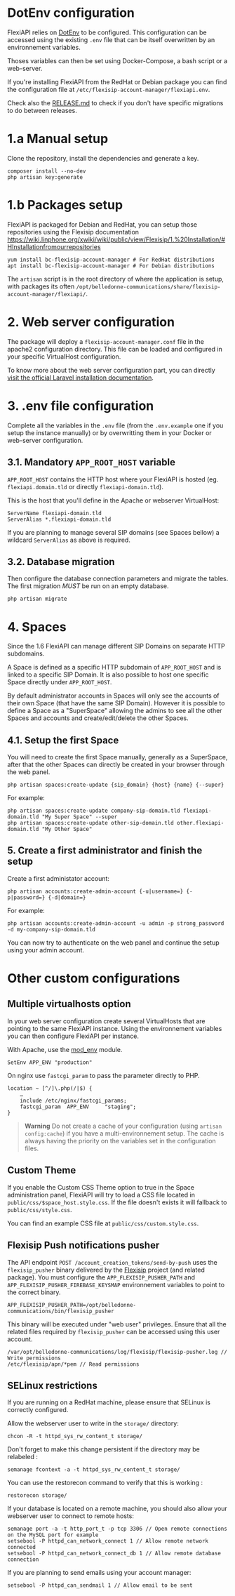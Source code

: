 # DotEnv configuration

FlexiAPI relies on [DotEnv](https://github.com/vlucas/phpdotenv) to be configured. This configuration can be accessed using the existing `.env` file that can be itself overwritten by an environnement variables.

Thoses variables can then be set using Docker-Compose, a bash script or a web-server.

If you're installing FlexiAPI from the RedHat or Debian package you can find the configuration file at `/etc/flexisip-account-manager/flexiapi.env`.

Check also the [RELEASE.md](RELEASE.md) to check if you don't have specific migrations to do between releases.

# 1.a Manual setup

Clone the repository, install the dependencies and generate a key.

    composer install --no-dev
    php artisan key:generate

# 1.b Packages setup

FlexiAPI is packaged for Debian and RedHat, you can setup those repositories using the Flexisip documentation https://wiki.linphone.org/xwiki/wiki/public/view/Flexisip/1.%20Installation/#HInstallationfromourrepositories

    yum install bc-flexisip-account-manager # For RedHat distributions
    apt install bc-flexisip-account-manager # For Debian distributions

The `artisan` script is in the root directory of where the application is setup, with packages its often `/opt/belledonne-communications/share/flexisip-account-manager/flexiapi/`.

# 2. Web server configuration

The package will deploy a `flexisip-account-manager.conf` file in the apache2 configuration directory.
This file can be loaded and configured in your specific VirtualHost configuration.

To know more about the web server configuration part, you can directly [visit the official Laravel installation documentation](https://laravel.com/docs/).

# 3. .env file configuration

Complete all the variables in the `.env` file (from the `.env.example` one if you setup the instance manually) or by overwritting them in your Docker or web-server configuration.

## 3.1. Mandatory `APP_ROOT_HOST` variable

`APP_ROOT_HOST` contains the HTTP host where your FlexiAPI is hosted (eg. `flexiapi.domain.tld` or directly `flexiapi-domain.tld`).

This is the host that you'll define in the Apache or webserver VirtualHost:

    ServerName flexiapi-domain.tld
    ServerAlias *.flexiapi-domain.tld

If you are planning to manage several SIP domains (see Spaces bellow) a wildcard `ServerAlias` as above is required.

## 3.2. Database migration

Then configure the database connection parameters and migrate the tables. The first migration *MUST* be run on an empty database.

    php artisan migrate

# 4. Spaces

Since the 1.6 FlexiAPI can manage different SIP Domains on separate HTTP subdomains.

A Space is defined as a specific HTTP subdomain of `APP_ROOT_HOST` and is linked to a specific SIP Domain. It is also possible to host one specific Space directly under `APP_ROOT_HOST`.

By default administrator accounts in Spaces will only see the accounts of their own Space (that have the same SIP Domain).
However it is possible to define a Space as a "SuperSpace" allowing the admins to see all the other Spaces and accounts and create/edit/delete the other Spaces.

## 4.1. Setup the first Space

You will need to create the first Space manually, generally as a SuperSpace, after that the other Spaces can directly be created in your browser through the web panel.

    php artisan spaces:create-update {sip_domain} {host} {name} {--super}

For example:

    php artisan spaces:create-update company-sip-domain.tld flexiapi-domain.tld "My Super Space" --super
    php artisan spaces:create-update other-sip-domain.tld other.flexiapi-domain.tld "My Other Space"

## 5. Create a first administrator and finish the setup

Create a first administator account:

    php artisan accounts:create-admin-account {-u|username=} {-p|password=} {-d|domain=}

For example:

    php artisan accounts:create-admin-account -u admin -p strong_password -d my-company-sip-domain.tld

You can now try to authenticate on the web panel and continue the setup using your admin account.

# Other custom configurations

## Multiple virtualhosts option

In your web server configuration create several VirtualHosts that are pointing to the same FlexiAPI instance.
Using the environnement variables you can then configure FlexiAPI per instance.

With Apache, use the [mod_env](https://httpd.apache.org/docs/2.4/mod/mod_env.html) module.

    SetEnv APP_ENV "production"

On nginx use `fastcgi_param` to pass the parameter directly to PHP.

    location ~ [^/]\.php(/|$) {
        …
        include /etc/nginx/fastcgi_params;
        fastcgi_param  APP_ENV     "staging";
    }

> **Warning** Do not create a cache of your configuration (using `artisan config:cache`) if you have a multi-environnement setup.
> The cache is always having the priority on the variables set in the configuration files.

## Custom Theme

If you enable the Custom CSS Theme option to true in the Space administration panel, FlexiAPI will try to load a CSS file located in `public/css/$space_host.style.css`. If the file doesn't exists it will fallback to `public/css/style.css`.

You can find an example CSS file at `public/css/custom.style.css`.

## Flexisip Push notifications pusher

The API endpoint `POST /account_creation_tokens/send-by-push` uses the `flexisip_pusher` binary delivered by the [Flexisip](https://gitlab.linphone.org/BC/public/flexisip) project (and related package). You must configure the `APP_FLEXISIP_PUSHER_PATH` and `APP_FLEXISIP_PUSHER_FIREBASE_KEYSMAP` environnement variables to point to the correct binary.

    APP_FLEXISIP_PUSHER_PATH=/opt/belledonne-communications/bin/flexisip_pusher

This binary will be executed under "web user" privileges. Ensure that all the related files required by `flexisip_pusher` can be accessed using this user account.

    /var/opt/belledonne-communications/log/flexisip/flexisip-pusher.log // Write permissions
    /etc/flexisip/apn/*pem // Read permissions

## SELinux restrictions

If you are running on a RedHat machine, please ensure that SELinux is correctly configured.

Allow the webserver user to write in the `storage/` directory:

    chcon -R -t httpd_sys_rw_content_t storage/

Don't forget to make this change persistent if the directory may be relabeled :

    semanage fcontext -a -t httpd_sys_rw_content_t storage/

You can use the restorecon command to verify that this is working :

    restorecon storage/

If your database is located on a remote machine, you should also allow your webserver user to connect to remote hosts:

    semanage port -a -t http_port_t -p tcp 3306 // Open remote connections on the MySQL port for example
    setsebool -P httpd_can_network_connect 1 // Allow remote network connected
    setsebool -P httpd_can_network_connect_db 1 // Allow remote database connection

If you are planning to send emails using your account manager:

    setsebool -P httpd_can_sendmail 1 // Allow email to be sent
